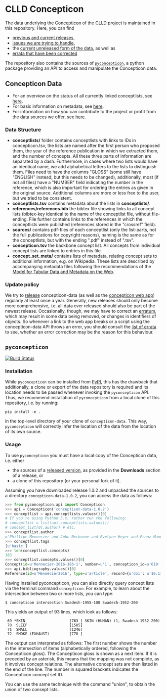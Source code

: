 # CLLD Concepticon

The data underlying the [Concepticon](http://concepticon.clld.org) of the [CLLD](http://clld.org) project is maintained in this repository. Here, you can find 

* [previous and current releases](https://github.com/clld/concepticon-data/releases), 
* [issues we are trying to handle](https://github.com/clld/concepticon-data/issues),
* the [current unreleased form of the data](https://github.com/clld/concepticon-data/tree/master/concepticondata), as well as
* [errata that have been corrected](https://github.com/clld/concepticon-data/issues?q=label%3Aerrata+is%3Aclosed)

The repository also contains the sources of [`pyconcepticon`](#pyconcepticon), a python package providing an API to access and manipulate the Concepticon data.

## Concepticon Data

* For an overview on the status of all currently linked conceptlists, see [here](https://github.com/clld/concepticon-data/blob/master/concepticondata/conceptlists/README.md).
* For basic information on metadata, see [here](https://github.com/clld/concepticon-data/blob/master/concepticondata/concept_set_meta/README.md).
* For information on how you can contribute to the project or profit from the data sources we offer, see [here](https://github.com/clld/concepticon-data/blob/master/CONTRIBUTING.md).


### Data Structure

- **conceptlists/** folder contains conceptlists with links to IDs in concepticon.tsv, the 
  lists are named after the first person who proposed them, the year of the reference publication 
  in which we extracted them, and the number of concepts. All these three parts of information 
  are separated by a dash. Furthermore, in cases where two lists would have an identical name, 
  we add alphabetical letters to the lists to distinguish them. Files need to have the columns 
  "GLOSS" (some still have "ENGLISH" instead, but this needs to be changed), additionally, most 
  (if not all files) have a "NUMBER" field indicating the number in the reference, which is also 
  important for ordering the entries as given in the original source. Additional columns are more 
  or less free to the user, but we tried to be consistent.
- **conceptlists.tsv** contains metadata about the lists in **conceptlists/**.
- **references/references.bib** the bibtex file showing links to all concept lists (bibtex-key 
  identical to the name of the conceptlist file, without file-ending. File further contains links 
  to the references  in which the conceptlists were published (references stored in the "crossref" field). 
- **sources/** contains pdf-files of each conceptlist (only the list-parts, not the full publications 
  for copyright reasons), naming is the same as for the conceptlists, but with the ending ".pdf" instead of ".tsv".
- **concepticon.tsv** the backbone concept list. All concepts from individual concept lists are linked to entries in this file.
- **concept_set_meta/** contains lists of metadata, relating concept sets to additional information, e.g. on Wikipedia. 
  These lists are described by accompanying metadata files following the recommendations of the 
  [Model for Tabular Data and Metadata on the Web](http://www.w3.org/TR/tabular-data-model/).


### Update policy

We try to [release](RELEASING.md) concepticon-data (as well as the [concepticon web app](http://concepticon.clld.org))
regularly at least once a year. Generally, new releases should only become more comprehensive, i.e. all data
ever released should also be part of the newest release. Occasionally, though, we may have to correct an
[erratum](https://github.com/clld/concepticon-data/issues?q=label%3Aerrata), which may result in some
data being removed, or changes in identifiers of objects. So whenever a link to the web app breaks or a script
using the concepticon-data API throws an error, you should consult the [list of errata](https://github.com/clld/concepticon-data/issues?q=label%3Aerrata) to see, whether an error correction may be the reason
for this behaviour.


<a id="pyconcepticon"> </a>

## `pyconcepticon`

[![Build Status](https://travis-ci.org/clld/concepticon-data.svg?branch=master)](https://travis-ci.org/clld/concepticon-data)

### Installation

While `pyconcepticon` can be installed from [PyPI](https://pypi.python.org/pypi), this has the drawback that additionally, a clone or export of the data repository
is required and its location needs to be passed whenever invoking the `pyconcepticon` API. Thus, we recommend installation of
`pyconcepticon` from a local clone of this repository, i.e. by running:
```
pip install -e .
```
in the top-level directory of your clone of `concepticon-data`. This way,
`pyconcepticon` will correctly infer the location of the data from the location
of its own source.


### Usage

To use `pyconcepticon` you must have a local copy of the Concepticon data, i.e. either

* the sources of a [released version](https://github.com/clld/concepticon-data/releases), as provided in the **Downloads** section of a release, or
* a clone of this repository (or your personal fork of it).

Assuming you have downloaded release 1.0.2 and unpacked the sources to a directory `concepticon-data-1.0.2`, you can access
the data as follows:
```python
>>> from pyconcepticon.api import Concepticon
>>> api = Concepticon('concepticon-data-1.0.2')
>>> conceptlist = api.conceptlists.values()[0]
# If you're using Python 3.x, rather run the following:
# conceptlist = list(api.conceptlists.values())
# concept_list[0].author) # etc.
>>> conceptlist.author
u'Phillipe Mennecier and John Nerbonne and Evelyne Heyer and Franz Manni'
>>> conceptlist.tags
[u'basic']
>>> len(conceptlist.concepts)
183
>>> conceptlist.concepts.values()[0]
Concept(id=u'Mennecier-2016-183-1', number=u'1', concepticon_id=u'619', concepticon_gloss=u'ANIMAL', gloss=None, english=u'animal', attributes={u'russian': u'\u0436\u0438\u0432\u043e\u0442\u043d\u043e\u0435', u'swadesh_id': u'44', u'english_1': u'animal'})
>>> api.bibliography.values()[0]
Reference(id=u'Mennecier2016', type=u'article', record={u'doi': u'10.1163/22105832-00601015', u'author': u'Phillipe Mennecier and John Nerbonne and Evelyne Heyer and Franz Manni', u'journal': u'Language Dynamics and Change', u'title': u'A Central Asian language survey', u'number': u'1', u'volume': u'6', u'year': u'2016', u'pages': u'57\u201398'})
```

Having installed pyconcepticon, you can also directly query concept lists via the terminal command `concepticon`. For example, to learn about the intersection between two or more lists, you can type:

```shell
$ concepticon intersection Swadesh-1955-100 Swadesh-1952-200
```

This yields an output of 93 lines, which look as follows:

```shell
 69 *SKIN                    [763 ] SKIN (HUMAN) (1, Swadesh-1952-200)
 70  SLEEP                   [1585] 
 71  SMALL                   [1246] 
 72  SMOKE (EXHAUST)         [778 ] 
```

The output can interpreted as follows: The first number shows the number in the intersection of items (alphabetically ordered, following the Concepticon gloss). The Concepticon gloss is shown as a next item. If it is preceded by an asterisk, this means that the mapping was not complete, as it involves concept relations. The alternative concept sets are then listed in the end of the line. The number in squared brackets indicates the Concepticon concept set ID.

You can use the same technique with the command "union", to obtain the union of two consept lists. 
